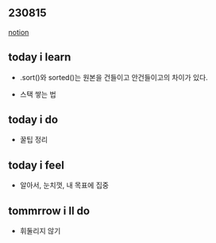 ## 230815

[notion](https://glib-glitter-8ce.notion.site/SSAFY-Day-28-10-3a7f1f07f26948a3b1033c4006c77264?pvs=4)

## today i learn

- .sort()와 sorted()는 원본을 건들이고 안건들이고의 차이가 있다.

- 스택 쌓는 법
  
## today i do

- 꿀팁 정리
    
## today i feel

- 알아서, 눈치껏, 내 목표에 집중
  
## tommrrow i ll do

- 휘둘리지 않기
